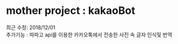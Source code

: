 # mother project : kakaoBot<br>
최근 수정: 2018/12/01<br>
추가기능 : 파파고 api를 이용한 카카오톡에서 전송한 사진 속 글자 인식및 번역

